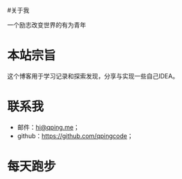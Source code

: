 <!-- {title_en:'about me', comment: true, hidden: true} -->

#关于我

一个励志改变世界的有为青年



# 本站宗旨

这个博客用于学习记录和探索发现，分享与实现一些自己IDEA。



# 联系我

- 邮件：[hi@qping.me](mailto:hi@qping.me)；
- github：<https://github.com/qpingcode>；



# 每天跑步

<plugin name="run_activity_list"></plugin>

